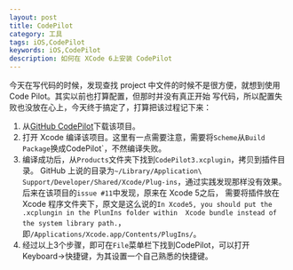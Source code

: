 ```yaml
---
layout: post
title: CodePilot
category: 工具
tags: iOS,CodePilot
keywords: iOS,CodePilot
description: 如何在 XCode 6上安装 CodePilot
---
```



今天在写代码的时候，发现查找 project 中文件的时候不是很方便，就想到使用 Code Pilot。其实以前也打算配置，但那时并没有真正开始
写代码，所以配置失败也没放在心上，今天终于搞定了，打算把该过程记下来：

1. 从[GitHub CodePilot](https://github.com/macoscope/CodePilot)下载该项目。
2. 打开 Xcode 编译该项目。这里有一点需要注意，需要将`Scheme`从`Build Package`换成CodePilot`，不然编译失败。
3. 编译成功后，从`Products`文件夹下找到`CodePilot3.xcplugin`，拷贝到插件目录。 GitHub 上说的目录为`~/Library/Application\ 
Support/Developer/Shared/Xcode/Plug-ins`，通过实践发现那样没有效果。后来在该项目的`issue #11`中发现，原来在 Xcode 5之后，
需要将插件放在 Xcode 程序文件夹下，原文是这么说的`In Xcode5, you should put the .xcplungin in the PlunIns folder within 
Xcode bundle instead of the system library path.`，即`/Applications/Xcode.app/Contents/PlugIns/`。
4. 经过以上3个步骤，即可在`File`菜单栏下找到CodePilot，可以打开 Keyboard->快捷键，为其设置一个自己熟悉的快捷键。
